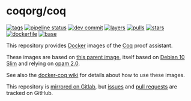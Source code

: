 # coqorg/coq

[![tags](https://img.shields.io/badge/tags%20on-docker%20hub-blue.svg)](https://hub.docker.com/r/coqorg/coq#supported-tags "Supported tags on Docker Hub")
[![pipeline status](https://gitlab.com/coq-community/docker-coq/badges/master/pipeline.svg)](https://gitlab.com/coq-community/docker-coq/-/pipelines)
[![dev commit](https://images.microbadger.com/badges/commit/coqorg/coq:dev.svg)](https://github.com/coq/coq/commits "Commit hash of the dev image")
[![layers](https://images.microbadger.com/badges/image/coqorg/coq:dev.svg)](https://microbadger.com/images/coqorg/coq:dev "View image on microbadger.com")
[![pulls](https://img.shields.io/docker/pulls/coqorg/coq.svg)](https://hub.docker.com/r/coqorg/coq "Number of pulls from Docker Hub")
[![stars](https://img.shields.io/docker/stars/coqorg/coq.svg)](https://hub.docker.com/r/coqorg/coq "Star the image on Docker Hub")  
[![dockerfile](https://img.shields.io/badge/dockerfile%20on-github-blue.svg)](https://github.com/coq-community/docker-coq "Dockerfile source repository")
[![base](https://img.shields.io/badge/depends%20on-coqorg%2Fbase-blue.svg)](https://hub.docker.com/r/coqorg/base "Docker base image for Coq")

This repository provides [Docker](https://www.docker.com/) images of the [Coq](https://github.com/coq/coq) proof assistant.

These images are based on [this parent image](https://hub.docker.com/r/coqorg/base/), itself based on [Debian 10 Slim](https://hub.docker.com/_/debian/) and relying on [opam 2.0](https://opam.ocaml.org/doc/Manual.html).

See also the [docker-coq wiki](https://github.com/coq-community/docker-coq/wiki) for details about how to use these images.

This repository is [mirrored on Gitlab](https://gitlab.com/coq-community/docker-coq), but [issues](https://github.com/coq-community/docker-coq/issues) and [pull requests](https://github.com/coq-community/docker-coq/pulls) are tracked on GitHub.

<!-- tags -->
